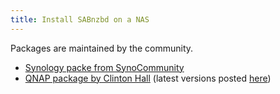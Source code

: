 ```yaml
---
title: Install SABnzbd on a NAS
---
```


Packages are maintained by the community.

* [Synology packe from SynoCommunity](http://www.synocommunity.com/packages)
* [QNAP package by Clinton Hall](https://github.com/clinton-hall/test/issues/1#issuecomment-220954245) (latest versions posted [here](http://forum.qnap.com/viewtopic.php?f=133&t=86644))